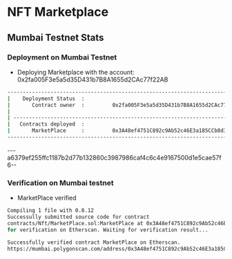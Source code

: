 # NFT Marketplace

## Mumbai Testnet Stats

### Deployment on Mumbai Testnet

- Deploying Marketplace with the account: 0x2fa005F3e5a5d35D431b7B8A1655d2CAc77f22AB
```bash
----------------------------------------------------------------------------------
|    Deployment Status  :
|       Contract owner  :         0x2fa005F3e5a5d35D431b7B8A1655d2CAc77f22AB
|
| ------------------------------------------------------------------------------
|   Contracts deployed  :
|       MarketPlace     :         0x3A48ef4751C892c9Ab52c46E3a185CCb8d34E530
----------------------------------------------------------------------------------
```
---a6379ef255ffc1187b2d77b132860c3987986caf4c6c4e9167500d1e5cae57f6--
### Verification on Mumbai testnet

- MarketPlace verified
```bash
Compiling 1 file with 0.8.12
Successully submitted source code for contract
contracts/Nft/MarketPlace.sol:MarketPlace at 0x3A48ef4751C892c9Ab52c46E3a185CCb8d34E530
for verification on Etherscan. Waiting for verification result...

Successfully verified contract MarketPlace on Etherscan.
https://mumbai.polygonscan.com/address/0x3A48ef4751C892c9Ab52c46E3a185CCb8d34E530#code
```
